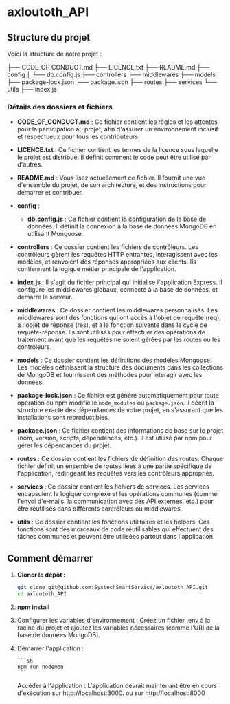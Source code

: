 # axloutoth_API

## Structure du projet

Voici la structure de notre projet :

├── CODE_OF_CONDUCT.md
├── LICENCE.txt
├── README.md
├── config
│ └── db.config.js
├── controllers
├── middlewares
├── models
├── package-lock.json
├── package.json
├── routes
├── services
└── utils
├── index.js

### Détails des dossiers et fichiers

- **CODE_OF_CONDUCT.md** : Ce fichier contient les règles et les attentes pour la participation au projet, afin d'assurer un environnement inclusif et respectueux pour tous les contributeurs.

- **LICENCE.txt** : Ce fichier contient les termes de la licence sous laquelle le projet est distribué. Il définit comment le code peut être utilisé par d'autres.

- **README.md** : Vous lisez actuellement ce fichier. Il fournit une vue d'ensemble du projet, de son architecture, et des instructions pour démarrer et contribuer.

- **config** :

  - **db.config.js** : Ce fichier contient la configuration de la base de données. Il définit la connexion à la base de données MongoDB en utilisant Mongoose.

- **controllers** :
  Ce dossier contient les fichiers de contrôleurs. Les contrôleurs gèrent les requêtes HTTP entrantes, interagissent avec les modèles, et renvoient des réponses appropriées aux clients. Ils contiennent la logique métier principale de l'application.

- **index.js** :
  Il s'agit du fichier principal qui initialise l'application Express. Il configure les middlewares globaux, connecte à la base de données, et démarre le serveur.

- **middlewares** :
  Ce dossier contient les middlewares personnalisés. Les middlewares sont des fonctions qui ont accès à l'objet de requête (req), à l'objet de réponse (res), et à la fonction suivante dans le cycle de requête-réponse. Ils sont utilisés pour effectuer des opérations de traitement avant que les requêtes ne soient gérées par les routes ou les contrôleurs.

- **models** :
  Ce dossier contient les définitions des modèles Mongoose. Les modèles définissent la structure des documents dans les collections de MongoDB et fournissent des méthodes pour interagir avec les données.

- **package-lock.json** :
  Ce fichier est généré automatiquement pour toute opération où npm modifie le `node_modules` ou `package.json`. Il décrit la structure exacte des dépendances de votre projet, en s'assurant que les installations sont reproductibles.

- **package.json** :
  Ce fichier contient des informations de base sur le projet (nom, version, scripts, dépendances, etc.). Il est utilisé par npm pour gérer les dépendances du projet.

- **routes** :
  Ce dossier contient les fichiers de définition des routes. Chaque fichier définit un ensemble de routes liées à une partie spécifique de l'application, redirigeant les requêtes vers les contrôleurs appropriés.

- **services** :
  Ce dossier contient les fichiers de services. Les services encapsulent la logique complexe et les opérations communes (comme l'envoi d'e-mails, la communication avec des API externes, etc.) pour être réutilisés dans différents contrôleurs ou middlewares.

- **utils** :
  Ce dossier contient les fonctions utilitaires et les helpers. Ces fonctions sont des morceaux de code réutilisables qui effectuent des tâches communes et peuvent être utilisées partout dans l'application.

## Comment démarrer

1.  **Cloner le dépôt :**

    ```sh
    git clone git@github.com:SystechSmartService/axloutoth_API.git
    cd axloutoth_API
    ```

2.  **npm install**

3.  Configurer les variables d'environnement :
    Créez un fichier .env à la racine du projet et ajoutez les variables nécessaires (comme l'URI de la base de données MongoDB).

4.  Démarrer l'application :

        ```sh
        npm run nodemon
        ```

    Accéder à l'application :
    L'application devrait maintenant être en cours d'exécution sur http://localhost:3000. ou sur http://localhost:8000
